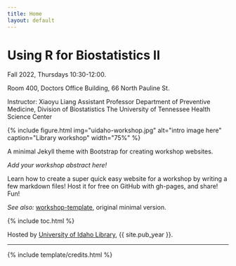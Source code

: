 ```yaml
---
title: Home
layout: default
---
```


# Using R for Biostatistics II

Fall 2022, Thursdays 10:30-12:00.

Room 400, Doctors Office Building, 66 North Pauline St. 

Instructor: Xiaoyu Liang
Assistant Professor
Department of Preventive Medicine, Division of Biostatistics
The University of Tennessee Health Science Center

{% include figure.html img="uidaho-workshop.jpg" alt="intro image here" caption="Library workshop" width="75%" %}

A minimal Jekyll theme with Bootstrap for creating workshop websites.

*Add your workshop abstract here!*

Learn how to create a super quick easy website for a workshop by writing a few markdown files! 
Host it for free on GitHub with gh-pages, and share!
Fun!

*See also:* [workshop-template](https://evanwill.github.io/workshop-template/), original minimal version.

{% include toc.html %}

Hosted by [University of Idaho Library](http://www.lib.uidaho.edu/), {{ site.pub_year }}.

------

{% include template/credits.html %}
